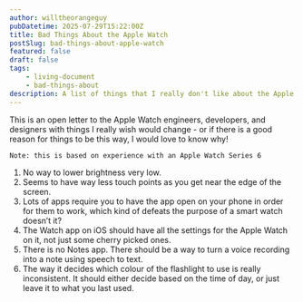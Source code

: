 ```yaml
---
author: willtheorangeguy
pubDatetime: 2025-07-29T15:22:00Z
title: Bad Things About the Apple Watch
postSlug: bad-things-about-apple-watch
featured: false
draft: false
tags:
    - living-document
    - bad-things-about
description: A list of things that I really don't like about the Apple Watch.
---
```


This is an open letter to the Apple Watch engineers, developers, and designers with things I really wish would change - or if there is a good reason for things to be this way, I would love to know why!

```
Note: this is based on experience with an Apple Watch Series 6
```

1. No way to lower brightness very low.
2. Seems to have way less touch points as you get near the edge of the screen.
3. Lots of apps require you to have the app open on your phone in order for them to work, which kind of defeats the purpose of a smart watch doesn’t it?
4. The Watch app on iOS should have all the settings for the Apple Watch on it, not just some cherry picked ones.
5. There is no Notes app. There should be a way to turn a voice recording into a note using speech to text.
6. The way it decides which colour of the flashlight to use is really inconsistent. It should either decide based on the time of day, or just leave it to what you last used.
